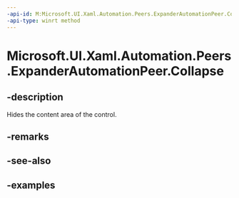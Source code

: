 ```yaml
---
-api-id: M:Microsoft.UI.Xaml.Automation.Peers.ExpanderAutomationPeer.Collapse
-api-type: winrt method
---
```


# Microsoft.UI.Xaml.Automation.Peers.ExpanderAutomationPeer.Collapse

<!--
public void Collapse ();
-->


## -description

Hides the content area of the control.

## -remarks

## -see-also

## -examples


